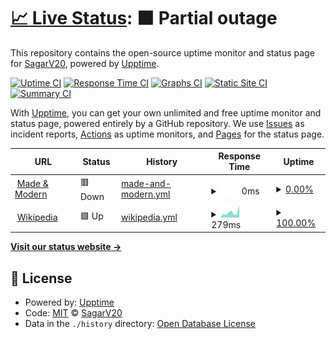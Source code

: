 # [📈 Live Status](https://SagarV20.github.io/Upptime): <!--live status--> **🟧 Partial outage**

This repository contains the open-source uptime monitor and status page for [SagarV20](https://SagarV20.github.io/Upptime), powered by [Upptime](https://github.com/upptime/upptime).

[![Uptime CI](https://github.com/SagarV20/Upptime/workflows/Uptime%20CI/badge.svg)](https://github.com/SagarV20/Upptime/actions?query=workflow%3A%22Uptime+CI%22)
[![Response Time CI](https://github.com/SagarV20/Upptime/workflows/Response%20Time%20CI/badge.svg)](https://github.com/SagarV20/Upptime/actions?query=workflow%3A%22Response+Time+CI%22)
[![Graphs CI](https://github.com/SagarV20/Upptime/workflows/Graphs%20CI/badge.svg)](https://github.com/SagarV20/Upptime/actions?query=workflow%3A%22Graphs+CI%22)
[![Static Site CI](https://github.com/SagarV20/Upptime/workflows/Static%20Site%20CI/badge.svg)](https://github.com/SagarV20/Upptime/actions?query=workflow%3A%22Static+Site+CI%22)
[![Summary CI](https://github.com/SagarV20/Upptime/workflows/Summary%20CI/badge.svg)](https://github.com/SagarV20/Upptime/actions?query=workflow%3A%22Summary+CI%22)

With [Upptime](https://upptime.js.org), you can get your own unlimited and free uptime monitor and status page, powered entirely by a GitHub repository. We use [Issues](https://github.com/SagarV20/Upptime/issues) as incident reports, [Actions](https://github.com/SagarV20/Upptime/actions) as uptime monitors, and [Pages](https://SagarV20.github.io/Upptime) for the status page.

<!--start: status pages-->
<!-- This summary is generated by Upptime (https://github.com/upptime/upptime) -->
<!-- Do not edit this manually, your changes will be overwritten -->
<!-- prettier-ignore -->
| URL | Status | History | Response Time | Uptime |
| --- | ------ | ------- | ------------- | ------ |
| <img alt="" src="https://favicons.githubusercontent.com/mam-portal-staging.web.app1" height="13"> [Made & Modern](https://mam-portal-staging.web.app1/login) | 🟥 Down | [made-and-modern.yml](https://github.com/SagarV20/Upptime/commits/HEAD/history/made-and-modern.yml) | <details><summary><img alt="Response time graph" src="./graphs/made-and-modern/response-time-week.png" height="20"> 0ms</summary><br><a href="https://SagarV20.github.io/Upptime/history/made-and-modern"><img alt="Response time 164" src="https://img.shields.io/endpoint?url=https%3A%2F%2Fraw.githubusercontent.com%2FSagarV20%2FUpptime%2FHEAD%2Fapi%2Fmade-and-modern%2Fresponse-time.json"></a><br><a href="https://SagarV20.github.io/Upptime/history/made-and-modern"><img alt="24-hour response time 0" src="https://img.shields.io/endpoint?url=https%3A%2F%2Fraw.githubusercontent.com%2FSagarV20%2FUpptime%2FHEAD%2Fapi%2Fmade-and-modern%2Fresponse-time-day.json"></a><br><a href="https://SagarV20.github.io/Upptime/history/made-and-modern"><img alt="7-day response time 0" src="https://img.shields.io/endpoint?url=https%3A%2F%2Fraw.githubusercontent.com%2FSagarV20%2FUpptime%2FHEAD%2Fapi%2Fmade-and-modern%2Fresponse-time-week.json"></a><br><a href="https://SagarV20.github.io/Upptime/history/made-and-modern"><img alt="30-day response time 0" src="https://img.shields.io/endpoint?url=https%3A%2F%2Fraw.githubusercontent.com%2FSagarV20%2FUpptime%2FHEAD%2Fapi%2Fmade-and-modern%2Fresponse-time-month.json"></a><br><a href="https://SagarV20.github.io/Upptime/history/made-and-modern"><img alt="1-year response time 164" src="https://img.shields.io/endpoint?url=https%3A%2F%2Fraw.githubusercontent.com%2FSagarV20%2FUpptime%2FHEAD%2Fapi%2Fmade-and-modern%2Fresponse-time-year.json"></a></details> | <details><summary><a href="https://SagarV20.github.io/Upptime/history/made-and-modern">0.00%</a></summary><a href="https://SagarV20.github.io/Upptime/history/made-and-modern"><img alt="All-time uptime 0.00%" src="https://img.shields.io/endpoint?url=https%3A%2F%2Fraw.githubusercontent.com%2FSagarV20%2FUpptime%2FHEAD%2Fapi%2Fmade-and-modern%2Fuptime.json"></a><br><a href="https://SagarV20.github.io/Upptime/history/made-and-modern"><img alt="24-hour uptime 0.00%" src="https://img.shields.io/endpoint?url=https%3A%2F%2Fraw.githubusercontent.com%2FSagarV20%2FUpptime%2FHEAD%2Fapi%2Fmade-and-modern%2Fuptime-day.json"></a><br><a href="https://SagarV20.github.io/Upptime/history/made-and-modern"><img alt="7-day uptime 0.00%" src="https://img.shields.io/endpoint?url=https%3A%2F%2Fraw.githubusercontent.com%2FSagarV20%2FUpptime%2FHEAD%2Fapi%2Fmade-and-modern%2Fuptime-week.json"></a><br><a href="https://SagarV20.github.io/Upptime/history/made-and-modern"><img alt="30-day uptime 0.00%" src="https://img.shields.io/endpoint?url=https%3A%2F%2Fraw.githubusercontent.com%2FSagarV20%2FUpptime%2FHEAD%2Fapi%2Fmade-and-modern%2Fuptime-month.json"></a><br><a href="https://SagarV20.github.io/Upptime/history/made-and-modern"><img alt="1-year uptime 0.00%" src="https://img.shields.io/endpoint?url=https%3A%2F%2Fraw.githubusercontent.com%2FSagarV20%2FUpptime%2FHEAD%2Fapi%2Fmade-and-modern%2Fuptime-year.json"></a></details>
| <img alt="" src="https://favicons.githubusercontent.com/en.wikipedia.org" height="13"> [Wikipedia](https://en.wikipedia.org) | 🟩 Up | [wikipedia.yml](https://github.com/SagarV20/Upptime/commits/HEAD/history/wikipedia.yml) | <details><summary><img alt="Response time graph" src="./graphs/wikipedia/response-time-week.png" height="20"> 279ms</summary><br><a href="https://SagarV20.github.io/Upptime/history/wikipedia"><img alt="Response time 219" src="https://img.shields.io/endpoint?url=https%3A%2F%2Fraw.githubusercontent.com%2FSagarV20%2FUpptime%2FHEAD%2Fapi%2Fwikipedia%2Fresponse-time.json"></a><br><a href="https://SagarV20.github.io/Upptime/history/wikipedia"><img alt="24-hour response time 193" src="https://img.shields.io/endpoint?url=https%3A%2F%2Fraw.githubusercontent.com%2FSagarV20%2FUpptime%2FHEAD%2Fapi%2Fwikipedia%2Fresponse-time-day.json"></a><br><a href="https://SagarV20.github.io/Upptime/history/wikipedia"><img alt="7-day response time 279" src="https://img.shields.io/endpoint?url=https%3A%2F%2Fraw.githubusercontent.com%2FSagarV20%2FUpptime%2FHEAD%2Fapi%2Fwikipedia%2Fresponse-time-week.json"></a><br><a href="https://SagarV20.github.io/Upptime/history/wikipedia"><img alt="30-day response time 246" src="https://img.shields.io/endpoint?url=https%3A%2F%2Fraw.githubusercontent.com%2FSagarV20%2FUpptime%2FHEAD%2Fapi%2Fwikipedia%2Fresponse-time-month.json"></a><br><a href="https://SagarV20.github.io/Upptime/history/wikipedia"><img alt="1-year response time 219" src="https://img.shields.io/endpoint?url=https%3A%2F%2Fraw.githubusercontent.com%2FSagarV20%2FUpptime%2FHEAD%2Fapi%2Fwikipedia%2Fresponse-time-year.json"></a></details> | <details><summary><a href="https://SagarV20.github.io/Upptime/history/wikipedia">100.00%</a></summary><a href="https://SagarV20.github.io/Upptime/history/wikipedia"><img alt="All-time uptime 100.00%" src="https://img.shields.io/endpoint?url=https%3A%2F%2Fraw.githubusercontent.com%2FSagarV20%2FUpptime%2FHEAD%2Fapi%2Fwikipedia%2Fuptime.json"></a><br><a href="https://SagarV20.github.io/Upptime/history/wikipedia"><img alt="24-hour uptime 100.00%" src="https://img.shields.io/endpoint?url=https%3A%2F%2Fraw.githubusercontent.com%2FSagarV20%2FUpptime%2FHEAD%2Fapi%2Fwikipedia%2Fuptime-day.json"></a><br><a href="https://SagarV20.github.io/Upptime/history/wikipedia"><img alt="7-day uptime 100.00%" src="https://img.shields.io/endpoint?url=https%3A%2F%2Fraw.githubusercontent.com%2FSagarV20%2FUpptime%2FHEAD%2Fapi%2Fwikipedia%2Fuptime-week.json"></a><br><a href="https://SagarV20.github.io/Upptime/history/wikipedia"><img alt="30-day uptime 100.00%" src="https://img.shields.io/endpoint?url=https%3A%2F%2Fraw.githubusercontent.com%2FSagarV20%2FUpptime%2FHEAD%2Fapi%2Fwikipedia%2Fuptime-month.json"></a><br><a href="https://SagarV20.github.io/Upptime/history/wikipedia"><img alt="1-year uptime 100.00%" src="https://img.shields.io/endpoint?url=https%3A%2F%2Fraw.githubusercontent.com%2FSagarV20%2FUpptime%2FHEAD%2Fapi%2Fwikipedia%2Fuptime-year.json"></a></details>

<!--end: status pages-->

[**Visit our status website →**](https://SagarV20.github.io/Upptime)

## 📄 License

- Powered by: [Upptime](https://github.com/upptime/upptime)
- Code: [MIT](./LICENSE) © [SagarV20](https://SagarV20.github.io/Upptime)
- Data in the `./history` directory: [Open Database License](https://opendatacommons.org/licenses/odbl/1-0/)
